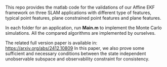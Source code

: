 This repo provides the matlab code for the validations of our Affine EKF framework on three SLAM applications with different type of features, typical point features, plane constrained point features and plane features.

In each folder for an application, run **Main.m** to implement the Monte Carlo simulations.
All the compared algorithms are implemented by ourselves. 

The related full version paper is available in: https://arxiv.org/abs/2412.10809
In this paper, we also prove some sufficient and necessary conditions between the state independent unobservable subspace and observability constraint for consistency.
